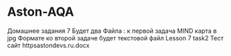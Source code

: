 # Aston-AQA

Домашнее задания 7
Будет два Файла :
к первой задача MIND карта в jpg Формате
ко второй задаче будет текстовой файл  Lesson 7 task2 Тест сайт httpsastondevs.ru.docx

